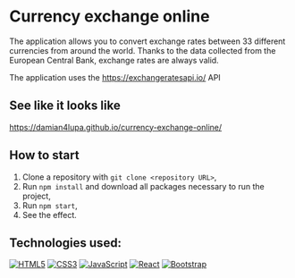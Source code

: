 # Currency exchange online

The application allows you to convert exchange rates between 33 different currencies from around the world. Thanks to the data collected from the European Central Bank, exchange rates are always valid.

The application uses the https://exchangeratesapi.io/ API

## See like it looks like

https://damian4lupa.github.io/currency-exchange-online/

## How to start 

 1. Clone a repository with `git clone <repository URL>`,
 2. Run `npm install` and download all packages necessary to run the project,
 3. Run `npm start`,
 4. See the effect.

## Technologies used:

[![HTML5](https://img.shields.io/badge/-HTML5-E34F26?style=flat-square&logo=html5&logoColor=white)]()
[![CSS3](https://img.shields.io/badge/-CSS3-1572B6?style=flat-square&logo=css3)]()
[![JavaScript](https://img.shields.io/badge/-JavaScript-yellow?style=flat-square&logo=javascript&logoColor=white)]()
[![React](https://img.shields.io/badge/-React-61dafb?style=flat-square&logo=react&logoColor=white)]()
[![Bootstrap](https://img.shields.io/badge/-Bootstrap-7952b3?style=flat-square&logo=Bootstrap&logoColor=white)]()
